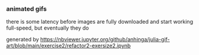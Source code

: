 ### animated gifs

there is some latency before images are fully downloaded and start working full-speed, but eventually they do

generated by https://nbviewer.jupyter.org/github/anhinga/julia-gif-art/blob/main/exercise2/refactor2-exersize2.ipynb


